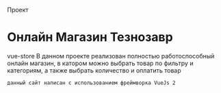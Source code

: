 Проект
# Онлайн Магазин Тезнозавр
vue-store
 В данном проекте реализован полностью работоспособный онлайн магазин, в катором можно выбрать товар по фильтру и категориям, а также выбрать количество и оплатить товар 


`данный сайт написан с использованием фреймворка VueJs 2 `
